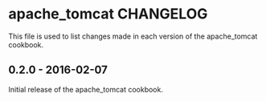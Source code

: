 apache_tomcat CHANGELOG
=======================
This file is used to list changes made in each version of the apache_tomcat cookbook.

0.2.0 - 2016-02-07
-------
Initial release of the apache_tomcat cookbook.
